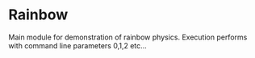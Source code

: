# Rainbow
Main module for demonstration of rainbow physics. Execution performs with command line parameters 0,1,2 etc...
